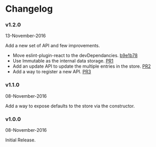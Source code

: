 # Changelog

### v1.2.0
13-November-2016

Add a new set of API and few improvements.

* Move eslint-plugin-react to the devDependancies. [b9e1b78](https://github.com/arunoda/podda/commit/b9e1b7828addb591737391628080c390503e2ad6)
* Use Immutable as the internal data storage. [PR1](https://github.com/arunoda/podda/pull/1)
* Add an update API to update the multiple entries in the store. [PR2](https://github.com/arunoda/podda/pull/2)
* Add a way to register a new API. [PR3](https://github.com/arunoda/podda/pull/3)

### v1.1.0
08-November-2016

Add a way to expose defaults to the store via the constructor.

### v1.0.0
08-November-2016

Initial Release.
